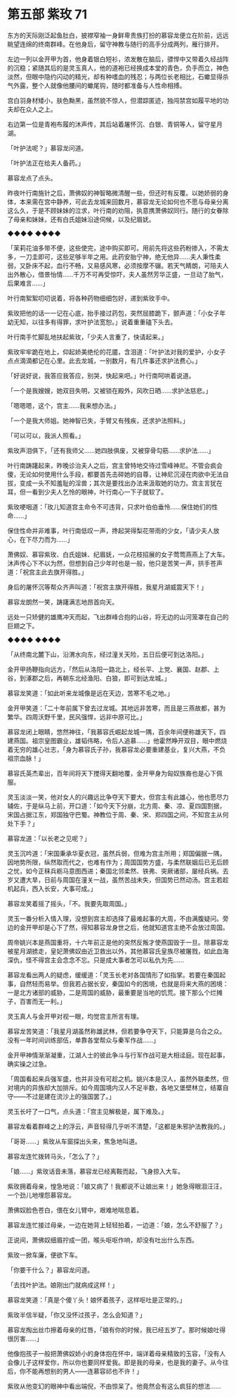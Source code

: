 # 第五部 紫玫 71

东方的天际刚泛起鱼肚白，披襟窄袖一身鲜卑贵族打扮的慕容龙便立在阶前，远远眺望连绵的终南群峰。在他身后，留守神教与随行的高手分成两列，雁行排开。

左边一列以金开甲为首，他身着银白短衫，浓发散在脑后，骠悍中又带着久经战阵的沉稳；紧随其后的是灵玉真人，他的道袍已经换成本堂的青色，负手而立，神色淡然，但眼中隐约闪动的精光，却有种嗜血的残忍；与两位长老相比，石蠍显得杀气外露，整个人就像他腰间的蠍尾钩，随时都准备与人性命相搏。

宫白羽身材矮小，肤色黝黑，虽然貌不惊人，但潜踪匿迹，独闯禁宫如履平地的功夫却在众人之上。

右边第一位是青袍布履的沐声传，其后站着屠怀沉、白银、青铜等人，留守星月湖。

「叶护法呢？」慕容龙问道。

「叶护法正在给夫人备药。」

慕容龙点了点头。

昨夜叶行南施针之后，萧佛奴的神智略微清醒一些，但还时有反覆。以她娇弱的身体，本来需在宫中静养，可此去龙城来回数月，慕容龙无论如何也不愿与母亲分离这么久，于是不顾妹妹的泣求，叶行南的劝阻，执意携萧佛奴同行。随行的女眷除了母亲和妹妹，还有白氏姐妹沿途伺候，以及纪眉妩。

◆◆◆◆ ◆◆◆◆

「茉莉花油多带不便，这些使完，途中购买即可。用前先将这些药粉掺入，不需太多，一刀圭即可，这些足够半年之用。此药安胎宁神，绝无他异……夫人秉性柔弱，又卧床不起，血行不畅，又易感风寒，必须按摩不辍。若天气睛朗，可陪夫人出外散心，借景怡情……千万不可再受惊吓，夫人虽然芳华正盛，一旦动了胎气，后果难言……」

叶行南絮絮叨叨说着，将各种药物细细包好，递到紫玫手中。

紫玫把他的话一一记在心底，抬手接过药包，突然屈膝跪下，颤声道：「小女子年幼无知，以往多有得罪，求叶护法宽恕。」说着重重磕下头去。

叶行南手忙脚乱地扶起紫玫，「少夫人言重了，快请起来。」

紫玫牢牢跪在地上，仰起娇美绝伦的花靥，含泪道：「叶护法对我的爱护，小女子点点滴滴都记在心里。此去龙城，一别数月，有几件事还求护法费心。」

「好说好说，我答应我答应，别哭，快起来吧。」叶行南呵哄着说道。

「一个是我嫂嫂，她双目失明，又被锁在殿外，风吹日晒……求护法慈悲。」

「嗯嗯嗯，这个，宫主……我来想办法。」

「一个是我大师姐。她神智已失，手臂又有残疾，还求护法照料。」

「可以可以，我派人照看。」

紫玫声泪俱下，「还有我师父……她四肢俱废，又被穿骨勾筋……求护法……」

叶行南踌躇起来，昨晚诊治夫人之后，宫主曾特地交待过雪峰神尼。不管会疯会傻，无论如何使用什么手段，都要首先击碎她的自尊，让神尼沉浸在肉欲中无法自拔，变成一头不知羞耻的淫兽；其次是要找出办法来汲取她的功力。宫主言犹在耳，但一看到少夫人乞怜的眼神，叶行南心一下子就软了。

紫玫哽咽道：「玫儿知道宫主命令不可违背，只求叶伯伯垂怜……保住她们的性命……」

保住性命并非难事，叶行南低叹一声，搀起哭得梨花带雨的少女，「请少夫人放心，在下尽力而为……」

萧佛奴、慕容紫玫、白氏姐妹、纪眉妩，一众花枝招展的女子莺莺燕燕上了大车。沐声传心下不以为然，但想到自己少年时也是一般，他只是苦笑一声，拱手苍声道：「祝宫主此去旗开得胜。」

身后的屠怀沉等帮众齐声叫道：「祝宫主旗开得胜，我星月湖威震天下！」

慕容龙朗然一笑，踌躇满志地昂首向天。

远处一只矫健的雄鹰冲天而起，飞出群峰合抱的山谷，将无边的山河笼罩在自己的巨翅之下。

◆◆◆◆ ◆◆◆◆

「从终南北麓下山，沿渭水向东，经过潼关天险，五日后便可到达洛阳。」

金开甲扬鞭指向远方，「然后从洛阳一路北上，经长平、上党、襄国、赵郡、上谷，到涿郡之后，再朝东北经渔阳、白狼，即可到达龙城。」

慕容龙笑道：「如此听来龙城像是远在天边，苦寒不毛之地。」

金开甲笑道：「二十年前属下曾去过龙城。其地远非苦寒，而且是三燕故都，甚为繁华。四周沃野千里，民风强悍，远非中原可比。」

慕容龙闭上眼睛，悠然神往，「我慕容氏崛起龙城一隅，百余年间便称雄天下，四建燕国。祖宗皇图霸业，雄韬伟略，令后人追慕……」他霍然睁开双目，眼中燃烧着无穷的雄心壮志，「身为慕容氏子孙，我慕容龙必要重建基业，复兴大燕，不负祖宗血脉！」

慕容氏英杰辈出，百年间将天下搅得天翻地覆，金开甲身为匈奴族裔也是心下佩服。

灵玉淡淡一笑，他对女人的兴趣远比争夺天下要大，但宫主有此雄心，他也愿尽力辅佐，于是纵马上前，开口道：「如今天下分崩，北方周、秦、凉、夏四国割据，宋国占据江东，郑国独守巴蜀。神教位于周、秦、宋、郑四国之间，不知宫主从何处下手？」

慕容龙道：「以长老之见呢？」

灵玉沉吟道：「宋国秉承华夏衣冠，虽然兵弱，但难为宫主所用；郑国偏据一隅，因地势所限，纵然取而代之，也难有作为；周国国势方盛，与柔然联姻后已无后顾之忧，如今正秣兵粝马意图西进；秦国北邻柔然、铁弗、突厥诸部，屡经兵祸。去岁又遭大旱，日前与周国在潼关一战，虽然苦战未失，但国势已然动汤。宫主若趁机起兵，西入长安，大事可成。」

慕容龙笑着摇了摇头，「不。我要先取周国。」

灵玉一番分析入情入理，没想到宫主却选择了最难起事的大周，不由满腹疑问。旁边的金开甲却是心下了然，得知慕容龙身世之后，他就知道宫主绝不会放过周国。

周帝姚兴本是燕国重将，十六年前正是他的突然反叛才使燕国毁于一旦。除慕容龙被星月湖掳走，皇妃萧佛奴由近卫救出以外，其他慕容氏皇族尽被屠戮，如此血海深仇，怪不得宫主会念念不忘。只是成大事者怎可以私仇为先……

慕容龙看出两人的疑虑，缓缓道：「灵玉长老对各国情形了如指掌。若要在秦国起事，自然轻而易举。但我若占据长安，秦国如今的困境，也就是将来大燕的困境：一是北方诸部的威胁，二是周国的威胁，最重要是当地的饥荒。接下那么个烂摊子，百害而无一利。」

灵玉真人与金开甲对视一眼，均觉宫主所言有理。

慕容龙苦笑道：「我星月湖虽然称雄武林，但若要争夺天下，只能算是乌合之众。没有一年时间训练部伍，单靠各堂帮众与秦军作战……」

金开甲神情渐渐凝重，江湖人士的彼此争斗与行军作战可是大相迳庭。现在起事，确实操之过急。

「周国看起来兵强军盛，也并非没有可趁之机。姚兴本是汉人，虽然外联柔然，但对境内的异族却大加排斥。如今周国境内汉人不足半数，各地又堡壁林立，结寨自守——不过是建在流沙上的强国罢了。」

灵玉长吁了一口气，点头道：「宫主见解极是，属下难及。」

慕容龙看着群峰之上的浮云，声音轻得几乎听不清楚，「这都是朱邪护法教我的。」

「哥哥……」紫玫从车窗探出头来，焦急地叫道。

慕容龙连忙拨转马头，「怎么了？」

「娘……」紫玫话音未落，慕容龙已经离鞍而起，飞身掠入大车。

紫玫拥着母亲，惶急地说：「娘又病了！我都说不让娘出来！」她急得眼泪汪汪，一个劲儿地埋怨慕容龙。

萧佛奴脸色苍白，偎在女儿臂中，艰难地喘息着。

慕容龙连忙接过母亲，一边在她背上轻轻拍着，一边道：「娘，怎么不舒服了？」

正说间，萧佛奴细眉拧成一团，喉头呕呕作响，却没有吐出什么东西。

紫玫一掀车廉，便欲下车。

「你要干什么？」慕容龙问道。

「去找叶护法。娘刚出门就病成这样！」

慕容龙笑道：「真是个傻丫头！娘怀着孩子，这样呕吐是正常的。」

紫玫半信半疑，「你又没怀过孩子，怎么会知道？」

慕容龙掏出丝巾擦着母亲的红唇，「娘有你的时候，我已经五岁了。那时候娘吐得很厉害……」

他像抱孩子一般把萧佛奴娇小的身体抱在怀中，端详着母亲精致的玉容，「没有人会像儿子这样爱你，所以你也要同样爱我。即是我的母亲，也是我的妻子。从今往后，你不能再想别的男人——连慕容祁也不许！」

紫玫从他变幻的眼神中看出端倪，不由惊呆了。他竟然会有这么疯狂的想法……

